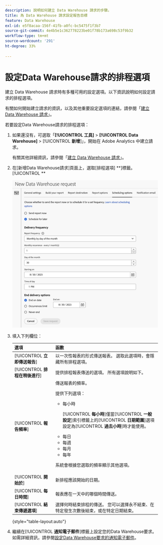 ```yaml
---
description: 說明如何建立 Data Warehouse 請求的步驟。
title: 為 Data Warehouse 請求設定報告目標
feature: Data Warehouse
exl-id: e5f8acaa-156f-41fb-a0fc-bc5475f1f3b7
source-git-commit: 4e4b5e1c362778223be01f78b173a698c53f9b32
workflow-type: tm+mt
source-wordcount: '291'
ht-degree: 33%

---
```


# 設定Data Warehouse請求的排程選項

建立 Data Warehouse 請求時有多種可用的設定選項。以下資訊說明如何設定請求的排程選項。

有關如何開始建立請求的資訊，以及其他重要設定選項的連結，請參閱「[建立 Data Warehouse 請求](/help/export/data-warehouse/create-request/t-dw-create-request.md)」。

若要設定Data Warehouse請求的排程選項：

1. 如果還沒有，可選取「**[!UICONTROL 工具]** > **[!UICONTROL Data Warehouse]** > [!UICONTROL **新增**]」，開始在 Adobe Analytics 中建立請求。

   有關其他詳細資訊，請參閱「[建立 Data Warehouse 請求](/help/export/data-warehouse/create-request/t-dw-create-request.md)」。

1. 在[新增Data Warehouse請求]頁面上，選取[排程選項] **]標籤。[!UICONTROL **

   ![報告目的地索引標籤](assets/dw-scheduling-options.png) <!-- update screenshot -->

1. 填入下列欄位：

   | 選項 | 函數 |
   |---------|----------|
   | [!UICONTROL **立即傳送報告**] | 以一次性報表的形式傳送報表。 選取此選項時，會隱藏所有排程選項。 |
   | [!UICONTROL **排程在稍後進行**] | 提供排程報表傳送的選項。 所有選項說明如下。 |
   | [!UICONTROL **報告頻率**] | 傳送報表的頻率。 <p>提供下列選項：</p><ul><li>每小時</li><p>[!UICONTROL **每小時**]&#x200B;僅當&#x200B;[!UICONTROL **一般設定**]&#x200B;索引標籤上的&#x200B;[!UICONTROL **日期範圍**]&#x200B;選項設定為&#x200B;[!UICONTROL **過去小時**]&#x200B;時才能使用。</p><li>每日</li><li>每週</li><li>每月</li><li>每年</li></ul><p>系統會根據您選取的頻率顯示其他選項。</p> |
   | [!UICONTROL **開始於**] | 新排程應該開始的日期。 |
   | [!UICONTROL **每日時間**] | 報表應在一天中的哪個時間傳送。 |
   | [!UICONTROL **結束傳遞選項**] | 選擇何時結束排程的傳送。 您可以選擇永不結束、在特定發生次數後結束，或在特定日期結束。 |

   {style="table-layout:auto"}

1. 繼續在&#x200B;[!UICONTROL **通知電子郵件**]&#x200B;標籤上設定您的Data Warehouse要求。 如需詳細資訊，請參閱[設定Data Warehouse要求的通知電子郵件](/help/export/data-warehouse/create-request/dw-request-email.md)。
